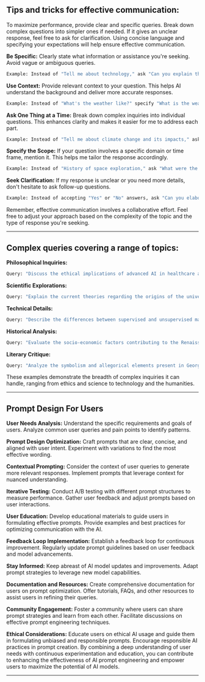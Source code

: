 
## Tips and tricks for effective communication:

To maximize performance, provide clear and specific queries. Break down complex questions into simpler ones if needed. If it gives an unclear response, feel free to ask for clarification. Using concise language and specifying your expectations will help ensure effective communication.

**Be Specific:** Clearly state what information or assistance you're seeking. Avoid vague or ambiguous queries.

 ```bash
Example: Instead of "Tell me about technology," ask "Can you explain the key advancements in artificial intelligence over the last five years?"
 ```
 
**Use Context:** Provide relevant context to your question. This helps AI understand the background and deliver more accurate responses.

 ```bash
Example: Instead of "What's the weather like?" specify "What is the weather forecast for New York City tomorrow?"
 ```

**Ask One Thing at a Time:** Break down complex inquiries into individual questions. This enhances clarity and makes it easier for me to address each part.

 ```bash
Example: Instead of "Tell me about climate change and its impacts," ask "What are the main causes of climate change?"
 ```
 
**Specify the Scope:** If your question involves a specific domain or time frame, mention it. This helps me tailor the response accordingly.

 ```bash
Example: Instead of "History of space exploration," ask "What were the major milestones in space exploration during the 20th century?"
 ```
 
**Seek Clarification:** If my response is unclear or you need more details, don't hesitate to ask follow-up questions.

 ```bash
Example: Instead of accepting "Yes" or "No" answers, ask "Can you elaborate further on why that is the case?"
 ```
 
Remember, effective communication involves a collaborative effort. Feel free to adjust your approach based on the complexity of the topic and the type of response you're seeking.

---

## Complex queries covering a range of topics:

**Philosophical Inquiries:**
 ```bash
 Query: "Discuss the ethical implications of advanced AI in healthcare and its potential impact on patient autonomy."
 ```
 
**Scientific Explorations:**
 ```bash
 Query: "Explain the current theories regarding the origins of the universe and the leading hypotheses for dark matter."
 ```
 
**Technical Details:**
 ```bash
 Query: "Describe the differences between supervised and unsupervised machine learning, providing examples of real-world applications for each."
 ```
 
**Historical Analysis:**
 ```bash
 Query: "Evaluate the socio-economic factors contributing to the Renaissance, highlighting key developments in art, science, and politics."
 ```
 
**Literary Critique:**
 ```bash
 Query: "Analyze the symbolism and allegorical elements present in George Orwell's '1984' and their relevance to contemporary societal issues."
 ```
These examples demonstrate the breadth of complex inquiries it can handle, ranging from ethics and science to technology and the humanities.

---

## Prompt Design For Users

**User Needs Analysis:**
Understand the specific requirements and goals of users.
Analyze common user queries and pain points to identify patterns.

**Prompt Design Optimization:**
Craft prompts that are clear, concise, and aligned with user intent.
Experiment with variations to find the most effective wording.

**Contextual Prompting:**
Consider the context of user queries to generate more relevant responses.
Implement prompts that leverage context for nuanced understanding.

**Iterative Testing:**
Conduct A/B testing with different prompt structures to measure performance.
Gather user feedback and adjust prompts based on user interactions.

**User Education:**
Develop educational materials to guide users in formulating effective prompts.
Provide examples and best practices for optimizing communication with the AI.

**Feedback Loop Implementation:**
Establish a feedback loop for continuous improvement.
Regularly update prompt guidelines based on user feedback and model advancements.

**Stay Informed:**
Keep abreast of AI model updates and improvements.
Adapt prompt strategies to leverage new model capabilities.

**Documentation and Resources:**
Create comprehensive documentation for users on prompt optimization.
Offer tutorials, FAQs, and other resources to assist users in refining their queries.

**Community Engagement:**
Foster a community where users can share prompt strategies and learn from each other.
Facilitate discussions on effective prompt engineering techniques.

**Ethical Considerations:**
Educate users on ethical AI usage and guide them in formulating unbiased and responsible prompts.
Encourage responsible AI practices in prompt creation.
By combining a deep understanding of user needs with continuous experimentation and education, you can contribute to enhancing the effectiveness of AI prompt engineering and empower users to maximize the potential of AI models.

---
